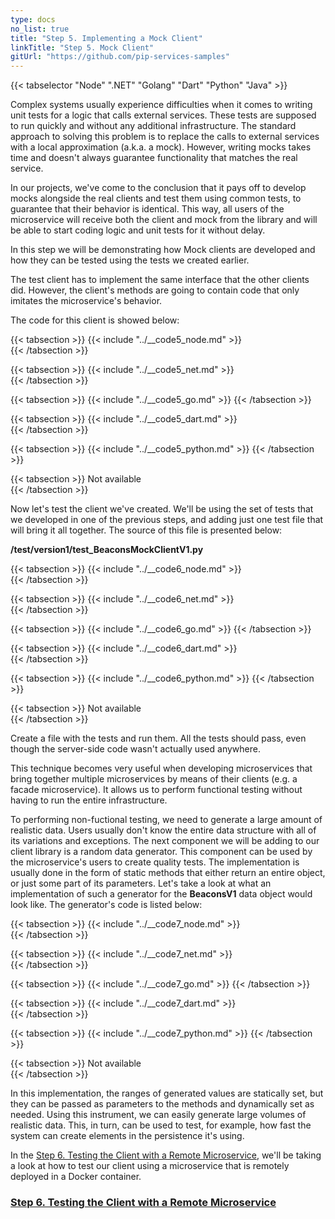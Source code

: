 ```yaml
---
type: docs
no_list: true
title: "Step 5. Implementing a Mock Client"
linkTitle: "Step 5. Mock Client" 
gitUrl: "https://github.com/pip-services-samples"
---
```


{{< tabselector "Node" ".NET" "Golang" "Dart" "Python" "Java" >}}

Complex systems usually experience difficulties when it comes to writing unit tests for a logic that calls external services. These tests are supposed to run quickly and without any additional infrastructure. The standard approach to solving this problem is to replace the calls to external services with a local approximation (a.k.a. a mock). However, writing mocks takes time and doesn't always guarantee functionality that matches the real service.

In our projects, we've come to the conclusion that it pays off to develop mocks alongside the real clients and test them using common tests, to guarantee that their behavior is identical. This way, all users of the microservice will receive both the client and mock from the library and will be able to start coding logic and unit tests for it without delay.

In this step we will be demonstrating how Mock clients are developed and how they can be tested using the tests we created earlier.

The test client has to implement the same interface that the other clients did. However, the client's methods are going to contain code that only imitates the microservice's behavior.

The code for this client is showed below:

{{< tabsection >}}
  {{< include "../__code5_node.md" >}}  
{{< /tabsection >}}

{{< tabsection >}}
  {{< include "../__code5_net.md" >}}    
{{< /tabsection >}}

{{< tabsection >}}
  {{< include "../__code5_go.md" >}} 
{{< /tabsection >}}

{{< tabsection >}}
  {{< include "../__code5_dart.md" >}}    
{{< /tabsection >}}

{{< tabsection >}}
  {{< include "../__code5_python.md" >}}
{{< /tabsection >}}

{{< tabsection >}}
  Not available  
{{< /tabsection >}}


Now let's test the client we've created. We'll be using the set of tests that we developed in one of the previous steps, and adding just one test file that will bring it all together. The source of this file is presented below:

**/test/version1/test_BeaconsMockClientV1.py**

{{< tabsection >}}
  {{< include "../__code6_node.md" >}}  
{{< /tabsection >}}

{{< tabsection >}}
  {{< include "../__code6_net.md" >}}    
{{< /tabsection >}}

{{< tabsection >}}
  {{< include "../__code6_go.md" >}} 
{{< /tabsection >}}

{{< tabsection >}}
  {{< include "../__code6_dart.md" >}}    
{{< /tabsection >}}

{{< tabsection >}}
  {{< include "../__code6_python.md" >}}
{{< /tabsection >}}

{{< tabsection >}}
  Not available  
{{< /tabsection >}}


Create a file with the tests and run them. All the tests should pass, even though the server-side code wasn't actually used anywhere.

This technique becomes very useful when developing microservices that bring together multiple microservices by means of their clients (e.g. a facade microservice). It allows us to perform functional testing without having to run the entire infrastructure.

To performing non-fuctional testing, we need to generate a large amount of realistic data. Users usually don't know the entire data structure with all of its variations and exceptions. The next component we will be adding to our client library is a random data generator. This component can be used by the microservice's users to create quality tests. The implementation is usually done in the form of static methods that either return an entire object, or just some part of its parameters. Let's take a look at what an implementation of such a generator for the **BeaconsV1** data object would look like. The generator's code is listed below:

{{< tabsection >}}
  {{< include "../__code7_node.md" >}}  
{{< /tabsection >}}

{{< tabsection >}}
  {{< include "../__code7_net.md" >}}    
{{< /tabsection >}}

{{< tabsection >}}
  {{< include "../__code7_go.md" >}} 
{{< /tabsection >}}

{{< tabsection >}}
  {{< include "../__code7_dart.md" >}}    
{{< /tabsection >}}

{{< tabsection >}}
  {{< include "../__code7_python.md" >}}
{{< /tabsection >}}

{{< tabsection >}}
  Not available  
{{< /tabsection >}}

In this implementation, the ranges of generated values are statically set, but they can be passed as parameters to the methods and dynamically set as needed.
Using this instrument, we can easily generate large volumes of realistic data. This, in turn, can be used to test, for example, how fast the system can create elements in the persistence it's using.

In the [Step 6. Testing the Client with a Remote Microservice](../step5), we'll be taking a look at how to test our client using a microservice that is remotely deployed in a Docker container.


<span class="hide-title-link">

### [Step 6. Testing the Client with a Remote Microservice](../step5)

</span>
